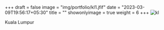 +++
draft = false
image = "img/portfolio/kl1.jfif"
date = "2023-03-09T19:56:17+05:30"
title = ""
showonlyimage = true 
weight = 6
+++
![kl][1]

[1]: /img/portfolio/kl1.jfif
Kuala Lumpur